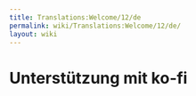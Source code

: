 ```yaml
---
title: Translations:Welcome/12/de
permalink: wiki/Translations:Welcome/12/de/
layout: wiki
---
```


# Unterstützung mit ko-fi
